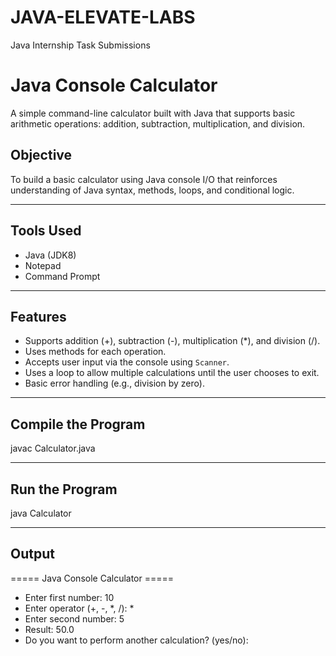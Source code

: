# JAVA-ELEVATE-LABS
Java Internship Task Submissions


# Java Console Calculator

A simple command-line calculator built with Java that supports basic arithmetic operations: addition, subtraction, multiplication, and division.

## Objective
To build a basic calculator using Java console I/O that reinforces understanding of Java syntax, methods, loops, and conditional logic.

---

##  Tools Used
- Java (JDK8)
- Notepad
- Command Prompt

---

##  Features
- Supports addition (+), subtraction (-), multiplication (*), and division (/).
- Uses methods for each operation.
- Accepts user input via the console using `Scanner`.
- Uses a loop to allow multiple calculations until the user chooses to exit.
- Basic error handling (e.g., division by zero).

---
## Compile the Program
javac Calculator.java

---
## Run the Program
java Calculator

---
## Output
===== Java Console Calculator =====
- Enter first number: 10
- Enter operator (+, -, *, /): *
- Enter second number: 5
- Result: 50.0
- Do you want to perform another calculation? (yes/no):


